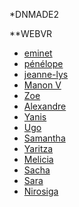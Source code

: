 *DNMADE2

**WEBVR
* [eminet](../WEBVR/README.md)
* [pénélope]()
* [jeanne-lys]()
* [Manon V]()
* [Zoe]()
* [Alexandre]()
* [Yanis]()
* [Ugo]()
* [Samantha]()
* [Yaritza]()
* [Melicia]()
* [Sacha]()
* [Sara]()
* [Nirosiga]()